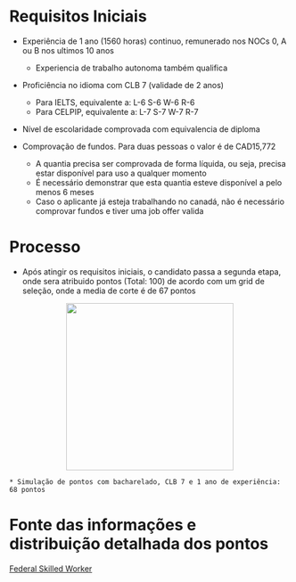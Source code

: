 # Requisitos Iniciais
  
  * Experiência de 1 ano (1560 horas) continuo, remunerado nos NOCs 0, A ou B nos ultimos 10 anos
    * Experiencia de trabalho autonoma também qualifica
  
  * Proficiência no idioma com CLB 7 (validade de 2 anos)
    * Para IELTS, equivalente a: L-6 S-6 W-6 R-6
    * Para CELPIP, equivalente a: L-7 S-7 W-7 R-7
    
  * Nível de escolaridade comprovada com equivalencia de diploma
  
  * Comprovação de fundos. Para duas pessoas o valor é de CAD15,772
    * A quantia precisa ser comprovada de forma líquida, ou seja, precisa estar disponível para uso a qualquer momento
    * É necessário demonstrar que esta quantia esteve disponível a pelo menos 6 meses
    * Caso o aplicante já esteja trabalhando no canadá, não é necessário comprovar fundos e tiver uma job offer valida
    
    
# Processo
  * Após atingir os requisitos iniciais, o candidato passa a segunda etapa, onde sera atribuido pontos (Total: 100) de acordo
    com um grid de seleção, onde a media de corte é de 67 pontos


<div align="center">
<img src="https://user-images.githubusercontent.com/35180035/66935778-0165bb80-f013-11e9-85a7-b4679fbcca38.png"
height="300">
</div>  

    * Simulação de pontos com bacharelado, CLB 7 e 1 ano de experiência: 68 pontos

# Fonte das informações e distribuição detalhada dos pontos
[Federal Skilled Worker](https://www.youtube.com/watch?v=6BOvOwg4Suo)
